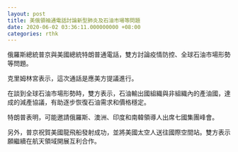 ```yaml
---
layout: post
title: 美俄領袖通電話討論新型肺炎及石油市場等問題
date: 2020-06-02 03:36:11.000000000 +08:00
categories: rthk
---
```


俄羅斯總統普京與美國總統特朗普通電話，雙方討論疫情防控、全球石油市場形勢等問題。

克里姆林宮表示，這次通話是應美方提議進行。

在談到全球石油市場形勢時，雙方表示，石油輸出國組織與非組織內的產油國，達成的減產協議，有助逐步恢復石油需求和價格穩定。

特朗普表明，可能邀請俄羅斯、澳洲、印度和南韓領導人出席七國集團峰會。

另外，普京祝賀美國龍飛船發射成功，並將美國太空人送往國際空間站。雙方表示願繼續在航天領域開展互利合作。

